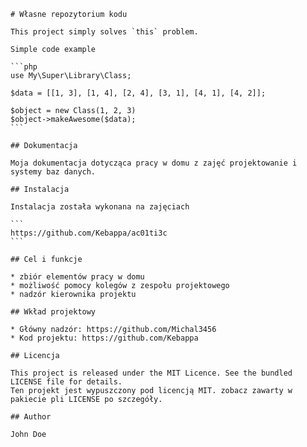     # Własne repozytorium kodu
     
    This project simply solves `this` problem.
     
    Simple code example 
     
    ```php
    use My\Super\Library\Class;
     
    $data = [[1, 3], [1, 4], [2, 4], [3, 1], [4, 1], [4, 2]];
     
    $object = new Class(1, 2, 3)
    $object->makeAwesome($data);
    ```
     
    ## Dokumentacja
     
    Moja dokumentacja dotycząca pracy w domu z zajęć projektowanie i systemy baz danych.
     
    ## Instalacja
     
    Instalacja została wykonana na zajęciach
     
    ```
    https://github.com/Kebappa/ac01ti3c
    ```
     
    ## Cel i funkcje
     
    * zbiór elementów pracy w domu
    * możliwość pomocy kolegów z zespołu projektowego
    * nadzór kierownika projektu
     
    ## Wkład projektowy
     
    * Główny nadzór: https://github.com/Michal3456
    * Kod projektu: https://github.com/Kebappa
     
    ## Licencja
     
    This project is released under the MIT Licence. See the bundled LICENSE file for details.
    Ten projekt jest wypuszczony pod licencją MIT. zobacz zawarty w pakiecie pli LICENSE po szczegóły.
    
    ## Author
     
    John Doe
